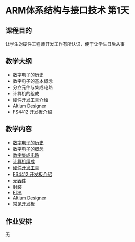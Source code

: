 # ARM体系结构与接口技术 第1天

## 课程目的

让学生对硬件工程师开发工作有所认识，便于让学生日后从事

## 教学大纲

* 数字电子的历史
* 数字电子的基本概念
* 分立元件与集成电路
* 计算机的组成
* 硬件开发工具介绍
* Altium Designer 
* FS4412 开发板介绍

## 教学内容

* [数字电子的历史](DigitalElectronicHistory.md)
* [数字电子的概念](DigitalElectronicConcept.md)
* [数字集成电路](IntegratedCircuit.md)
* [计算机组成](ComputerArchitecture.md)
* [硬件开发工具](Tool.md)
* [FS4412 开发板介绍](FS4412.md)
* [元器件](Components.md)
* [封装](Package.md)
* [EDA](EDA.md)
* [Altium Designer](AltiumDesigner.md)
* [常见开发板](Note.md)

## 作业安排

无